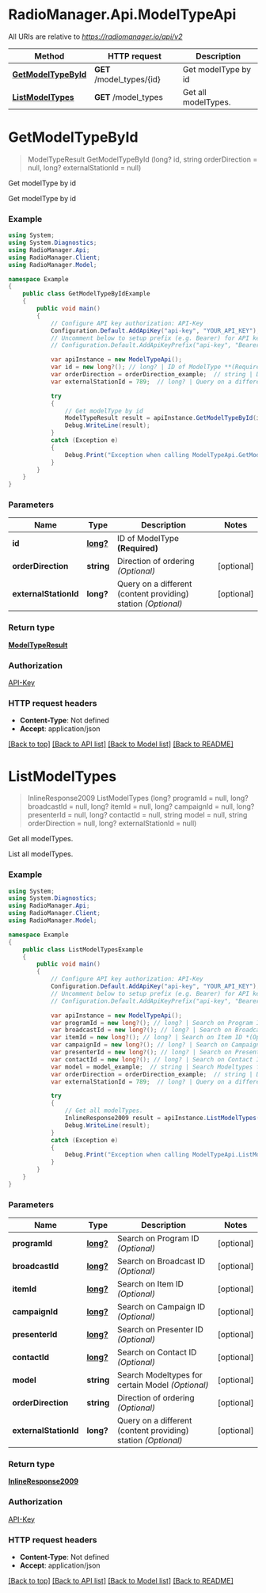 # RadioManager.Api.ModelTypeApi

All URIs are relative to *https://radiomanager.io/api/v2*

Method | HTTP request | Description
------------- | ------------- | -------------
[**GetModelTypeById**](ModelTypeApi.md#getmodeltypebyid) | **GET** /model_types/{id} | Get modelType by id
[**ListModelTypes**](ModelTypeApi.md#listmodeltypes) | **GET** /model_types | Get all modelTypes.

<a name="getmodeltypebyid"></a>
# **GetModelTypeById**
> ModelTypeResult GetModelTypeById (long? id, string orderDirection = null, long? externalStationId = null)

Get modelType by id

Get modelType by id

### Example
```csharp
using System;
using System.Diagnostics;
using RadioManager.Api;
using RadioManager.Client;
using RadioManager.Model;

namespace Example
{
    public class GetModelTypeByIdExample
    {
        public void main()
        {
            // Configure API key authorization: API-Key
            Configuration.Default.AddApiKey("api-key", "YOUR_API_KEY");
            // Uncomment below to setup prefix (e.g. Bearer) for API key, if needed
            // Configuration.Default.AddApiKeyPrefix("api-key", "Bearer");

            var apiInstance = new ModelTypeApi();
            var id = new long?(); // long? | ID of ModelType **(Required)**
            var orderDirection = orderDirection_example;  // string | Direction of ordering *(Optional)* (optional) 
            var externalStationId = 789;  // long? | Query on a different (content providing) station *(Optional)* (optional) 

            try
            {
                // Get modelType by id
                ModelTypeResult result = apiInstance.GetModelTypeById(id, orderDirection, externalStationId);
                Debug.WriteLine(result);
            }
            catch (Exception e)
            {
                Debug.Print("Exception when calling ModelTypeApi.GetModelTypeById: " + e.Message );
            }
        }
    }
}
```

### Parameters

Name | Type | Description  | Notes
------------- | ------------- | ------------- | -------------
 **id** | [**long?**](long?.md)| ID of ModelType **(Required)** | 
 **orderDirection** | **string**| Direction of ordering *(Optional)* | [optional] 
 **externalStationId** | **long?**| Query on a different (content providing) station *(Optional)* | [optional] 

### Return type

[**ModelTypeResult**](ModelTypeResult.md)

### Authorization

[API-Key](../README.md#API-Key)

### HTTP request headers

 - **Content-Type**: Not defined
 - **Accept**: application/json

[[Back to top]](#) [[Back to API list]](../README.md#documentation-for-api-endpoints) [[Back to Model list]](../README.md#documentation-for-models) [[Back to README]](../README.md)
<a name="listmodeltypes"></a>
# **ListModelTypes**
> InlineResponse2009 ListModelTypes (long? programId = null, long? broadcastId = null, long? itemId = null, long? campaignId = null, long? presenterId = null, long? contactId = null, string model = null, string orderDirection = null, long? externalStationId = null)

Get all modelTypes.

List all modelTypes.

### Example
```csharp
using System;
using System.Diagnostics;
using RadioManager.Api;
using RadioManager.Client;
using RadioManager.Model;

namespace Example
{
    public class ListModelTypesExample
    {
        public void main()
        {
            // Configure API key authorization: API-Key
            Configuration.Default.AddApiKey("api-key", "YOUR_API_KEY");
            // Uncomment below to setup prefix (e.g. Bearer) for API key, if needed
            // Configuration.Default.AddApiKeyPrefix("api-key", "Bearer");

            var apiInstance = new ModelTypeApi();
            var programId = new long?(); // long? | Search on Program ID *(Optional)* (optional) 
            var broadcastId = new long?(); // long? | Search on Broadcast ID *(Optional)* (optional) 
            var itemId = new long?(); // long? | Search on Item ID *(Optional)* (optional) 
            var campaignId = new long?(); // long? | Search on Campaign ID *(Optional)* (optional) 
            var presenterId = new long?(); // long? | Search on Presenter ID *(Optional)* (optional) 
            var contactId = new long?(); // long? | Search on Contact ID *(Optional)* (optional) 
            var model = model_example;  // string | Search Modeltypes for certain Model *(Optional)* (optional) 
            var orderDirection = orderDirection_example;  // string | Direction of ordering *(Optional)* (optional) 
            var externalStationId = 789;  // long? | Query on a different (content providing) station *(Optional)* (optional) 

            try
            {
                // Get all modelTypes.
                InlineResponse2009 result = apiInstance.ListModelTypes(programId, broadcastId, itemId, campaignId, presenterId, contactId, model, orderDirection, externalStationId);
                Debug.WriteLine(result);
            }
            catch (Exception e)
            {
                Debug.Print("Exception when calling ModelTypeApi.ListModelTypes: " + e.Message );
            }
        }
    }
}
```

### Parameters

Name | Type | Description  | Notes
------------- | ------------- | ------------- | -------------
 **programId** | [**long?**](long?.md)| Search on Program ID *(Optional)* | [optional] 
 **broadcastId** | [**long?**](long?.md)| Search on Broadcast ID *(Optional)* | [optional] 
 **itemId** | [**long?**](long?.md)| Search on Item ID *(Optional)* | [optional] 
 **campaignId** | [**long?**](long?.md)| Search on Campaign ID *(Optional)* | [optional] 
 **presenterId** | [**long?**](long?.md)| Search on Presenter ID *(Optional)* | [optional] 
 **contactId** | [**long?**](long?.md)| Search on Contact ID *(Optional)* | [optional] 
 **model** | **string**| Search Modeltypes for certain Model *(Optional)* | [optional] 
 **orderDirection** | **string**| Direction of ordering *(Optional)* | [optional] 
 **externalStationId** | **long?**| Query on a different (content providing) station *(Optional)* | [optional] 

### Return type

[**InlineResponse2009**](InlineResponse2009.md)

### Authorization

[API-Key](../README.md#API-Key)

### HTTP request headers

 - **Content-Type**: Not defined
 - **Accept**: application/json

[[Back to top]](#) [[Back to API list]](../README.md#documentation-for-api-endpoints) [[Back to Model list]](../README.md#documentation-for-models) [[Back to README]](../README.md)
